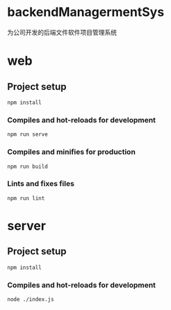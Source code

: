 # backendManagermentSys
为公司开发的后端文件软件项目管理系统

# web

## Project setup
```
npm install
```

### Compiles and hot-reloads for development
```
npm run serve
```

### Compiles and minifies for production
```
npm run build
```

### Lints and fixes files
```
npm run lint
```

# server

## Project setup
```
npm install
```

### Compiles and hot-reloads for development
```
node ./index.js
```
